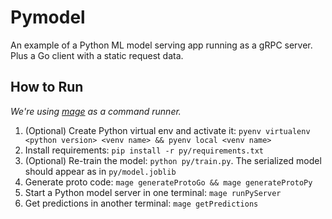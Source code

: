 # Pymodel

An example of a Python ML model serving app running as a gRPC server. Plus a Go client with a static request data.

## How to Run

*We're using [mage](https://magefile.org/) as a command runner.*

1. (Optional) Create Python virtual env and activate it: `pyenv virtualenv <python version> <venv name> && pyenv local <venv name>`
1. Install requirements: `pip install -r py/requirements.txt`
1. (Optional) Re-train the model: `python py/train.py`. The serialized model should appear as in `py/model.joblib`
1. Generate proto code: `mage generateProtoGo && mage generateProtoPy`
1. Start a Python model server in one terminal: `mage runPyServer`
1. Get predictions in another terminal: `mage getPredictions`